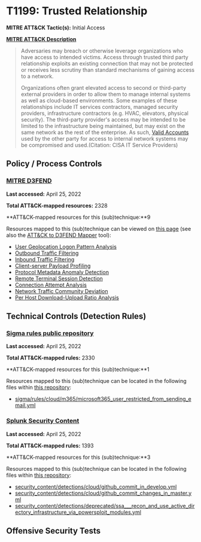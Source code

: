 # T1199: Trusted Relationship
**MITRE ATT&CK Tactic(s):** Initial Access

**[MITRE ATT&CK Description](https://attack.mitre.org/techniques/T1199)**
<blockquote>Adversaries may breach or otherwise leverage organizations who have access to intended victims. Access through trusted third party relationship exploits an existing connection that may not be protected or receives less scrutiny than standard mechanisms of gaining access to a network.

Organizations often grant elevated access to second or third-party external providers in order to allow them to manage internal systems as well as cloud-based environments. Some examples of these relationships include IT services contractors, managed security providers, infrastructure contractors (e.g. HVAC, elevators, physical security). The third-party provider's access may be intended to be limited to the infrastructure being maintained, but may exist on the same network as the rest of the enterprise. As such, [Valid Accounts](https://attack.mitre.org/techniques/T1078) used by the other party for access to internal network systems may be compromised and used.(Citation: CISA IT Service Providers)</blockquote>
## Policy / Process Controls
### [MITRE D3FEND](https://d3fend.mitre.org/)
**Last accessed:** April 25, 2022

**Total ATT&CK-mapped resources:** 2328

**ATT&CK-mapped resources for this (sub)technique:**9

Resources mapped to this (sub)technique can be viewed on [this page](https://d3fend.mitre.org/) (see also the [ATT&CK to D3FEND Mapper](https://d3fend.mitre.org/tools/attack-mapper) tool):

* [User Geolocation Logon Pattern Analysis](https://d3fend.mitre.org/techniques/d3f:UserGeolocationLogonPatternAnalysis)
* [Outbound Traffic Filtering](https://d3fend.mitre.org/techniques/d3f:OutboundTrafficFiltering)
* [Inbound Traffic Filtering](https://d3fend.mitre.org/techniques/d3f:InboundTrafficFiltering)
* [Client-server Payload Profiling](https://d3fend.mitre.org/techniques/d3f:Client-serverPayloadProfiling)
* [Protocol Metadata Anomaly Detection](https://d3fend.mitre.org/techniques/d3f:ProtocolMetadataAnomalyDetection)
* [Remote Terminal Session Detection](https://d3fend.mitre.org/techniques/d3f:RemoteTerminalSessionDetection)
* [Connection Attempt Analysis](https://d3fend.mitre.org/techniques/d3f:ConnectionAttemptAnalysis)
* [Network Traffic Community Deviation](https://d3fend.mitre.org/techniques/d3f:NetworkTrafficCommunityDeviation)
* [Per Host Download-Upload Ratio Analysis](https://d3fend.mitre.org/techniques/d3f:PerHostDownload-UploadRatioAnalysis)

## Technical Controls (Detection Rules)
### [Sigma rules public repository](https://github.com/SigmaHQ/sigma)
**Last accessed:** April 25, 2022

**Total ATT&CK-mapped rules:** 2330

**ATT&CK-mapped resources for this (sub)technique:**1

Resources mapped to this (sub)technique can be located in the following files within [this repository](https://github.com/SigmaHQ/sigma/tree/master/rules):

* [sigma/rules/cloud/m365/microsoft365_user_restricted_from_sending_email.yml](https://github.com/SigmaHQ/sigma/blob/master/rules/cloud/m365/microsoft365_user_restricted_from_sending_email.yml)

### [Splunk Security Content](https://github.com/splunk/security_content)
**Last accessed:** April 25, 2022

**Total ATT&CK-mapped rules:** 1393

**ATT&CK-mapped resources for this (sub)technique:**3

Resources mapped to this (sub)technique can be located in the following files within [this repository](https://github.com/splunk/security_content/tree/develop/detections):

* [security_content/detections/cloud/github_commit_in_develop.yml](https://github.com/splunk/security_content/blob/develop/detections/cloud/github_commit_in_develop.yml)
* [security_content/detections/cloud/github_commit_changes_in_master.yml](https://github.com/splunk/security_content/blob/develop/detections/cloud/github_commit_changes_in_master.yml)
* [security_content/detections/deprecated/ssa___recon_and_use_active_directory_infrastructure_via_powersploit_modules.yml](https://github.com/splunk/security_content/blob/develop/detections/deprecated/ssa___recon_and_use_active_directory_infrastructure_via_powersploit_modules.yml)


## Offensive Security Tests
